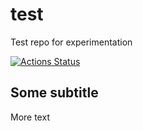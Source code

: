 # test
Test repo for experimentation

[![Actions Status](https://github.com/mauricio-fernandez-l/test/workflows/python-app/badge.svg)](https://github.com/mauricio-fernandez-l/test/actions)

## Some subtitle

More text
